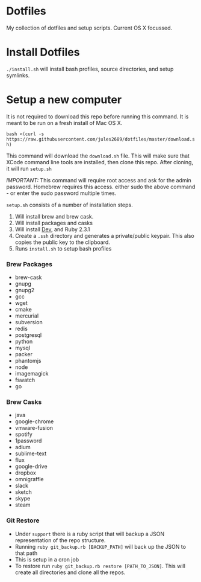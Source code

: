 Dotfiles
===

My collection of dotfiles and setup scripts. Current OS X focussed.

Install Dotfiles
===

`./install.sh` will install bash profiles, source directories, and setup symlinks.

Setup a new computer
===

It is not required to download this repo before running this command. It is meant to be run on a fresh install of Mac OS X.

`bash <(curl -s https://raw.githubusercontent.com/jules2689/dotfiles/master/download.sh)`

This command will download the `download.sh` file. This will make sure that XCode command line tools are installed, then clone this repo. After cloning, it will run `setup.sh`

*IMPORTANT:* This command will require root access and ask for the admin password. Homebrew requires this access. either sudo the above command - or enter the sudo password multiple times.

`setup.sh` consists of a number of installation steps. 

1. Will install brew and brew cask. 
2. Will install packages and casks
3. Will install [Dev](#), and Ruby 2.3.1
4. Create a `.ssh` directory and generates a private/public keypair. This also copies the public key to the clipboard.
5. Runs `install.sh` to setup bash profiles

### Brew Packages

  - brew-cask 
  - gnupg 
  - gnupg2 
  - gcc 
  - wget 
  - cmake 
  - mercurial 
  - subversion 
  - redis 
  - postgresql 
  - python 
  - mysql 
  - packer 
  - phantomjs 
  - node 
  - imagemagick 
  - fswatch 
  - go

### Brew Casks

 - java 
 - google-chrome 
 - vmware-fusion
 - spotify 
 - 1password 
 - adium 
 - sublime-text 
 - flux 
 - google-drive 
 - dropbox 
 - omnigraffle 
 - slack 
 - sketch 
 - skype 
 - steam

### Git Restore

 - Under `support` there is a ruby script that will backup a JSON representation of the repo structure.
 - Running `ruby git_backup.rb [BACKUP_PATH]` will back up the JSON to that path
 - This is setup in a cron job
 - To restore run `ruby git_backup.rb restore [PATH_TO_JSON]`. This will create all directories and clone all the repos.
